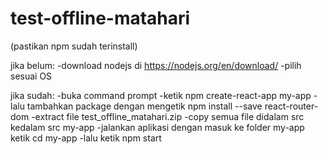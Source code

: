 # test-offline-matahari

(pastikan npm sudah terinstall)

jika belum:
-download nodejs di https://nodejs.org/en/download/
-pilih sesuai OS

jika sudah:
-buka command prompt
-ketik npm create-react-app my-app
-lalu tambahkan package dengan mengetik npm install --save react-router-dom
-extract file test_offline_matahari.zip
-copy semua file didalam src kedalam src my-app
-jalankan aplikasi dengan masuk ke folder my-app ketik cd my-app
-lalu ketik npm start
